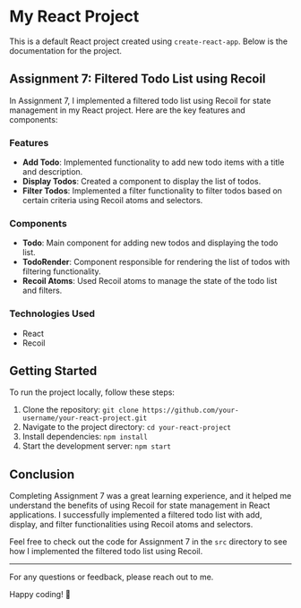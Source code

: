 # My React Project

This is a default React project created using `create-react-app`. Below is the documentation for the project.

## Assignment 7: Filtered Todo List using Recoil

In Assignment 7, I implemented a filtered todo list using Recoil for state management in my React project. Here are the key features and components:

### Features

- **Add Todo**: Implemented functionality to add new todo items with a title and description.
- **Display Todos**: Created a component to display the list of todos.
- **Filter Todos**: Implemented a filter functionality to filter todos based on certain criteria using Recoil atoms and selectors.

### Components

- **Todo**: Main component for adding new todos and displaying the todo list.
- **TodoRender**: Component responsible for rendering the list of todos with filtering functionality.
- **Recoil Atoms**: Used Recoil atoms to manage the state of the todo list and filters.

### Technologies Used

- React
- Recoil

## Getting Started

To run the project locally, follow these steps:

1. Clone the repository: `git clone https://github.com/your-username/your-react-project.git`
2. Navigate to the project directory: `cd your-react-project`
3. Install dependencies: `npm install`
4. Start the development server: `npm start`

## Conclusion

Completing Assignment 7 was a great learning experience, and it helped me understand the benefits of using Recoil for state management in React applications. I successfully implemented a filtered todo list with add, display, and filter functionalities using Recoil atoms and selectors.

Feel free to check out the code for Assignment 7 in the `src` directory to see how I implemented the filtered todo list using Recoil.

---

For any questions or feedback, please reach out to me.

Happy coding! 🚀
